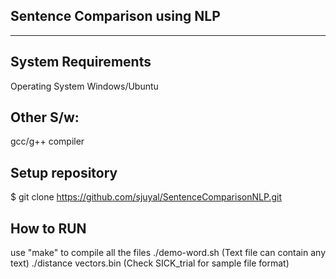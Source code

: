 Sentence Comparison using NLP
--------------------
--------------------

System Requirements
-------------------

Operating System
Windows/Ubuntu 

Other S/w:
------------------
gcc/g++ compiler


Setup repository
------------------

$ git clone https://github.com/sjuyal/SentenceComparisonNLP.git


How to RUN
------------------

use "make" to compile all the files
./demo-word.sh <texttrainingfile> (Text file can contain any text)
./distance vectors.bin <fileforcomparison> (Check SICK_trial for sample file format)
